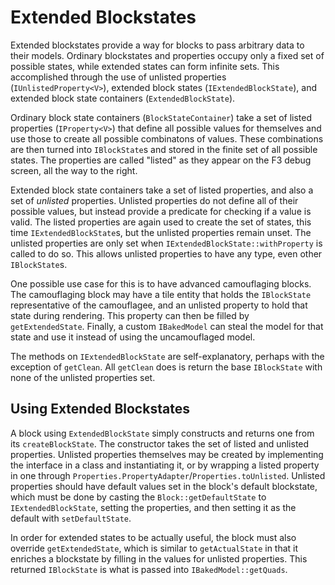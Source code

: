 Extended Blockstates
====================

Extended blockstates provide a way for blocks to pass arbitrary data to their models. Ordinary blockstates and properties occupy only a fixed set of possible states, while extended states can form infinite sets. This accomplished through the use of unlisted properties (`IUnlistedProperty<V>`), extended block states (`IExtendedBlockState`), and extended block state containers (`ExtendedBlockState`).

Ordinary block state containers (`BlockStateContainer`) take a set of listed properties (`IProperty<V>`) that define all possible values for themselves and use those to create all possible combinatons of values. These combinations are then turned into `IBlockState`s and stored in the finite set of all possible states. The properties are called "listed" as they appear on the F3 debug screen, all the way to the right.

Extended block state containers take a set of listed properties, and also a set of *unlisted* properties. Unlisted properties do not define all of their possible values, but instead provide a predicate for checking if a value is valid. The listed properties are again used to create the set of states, this time `IExtendedBlockState`s, but the unlisted properties remain unset. The unlisted properties are only set when `IExtendedBlockState::withProperty` is called to do so. This allows unlisted properties to have any type, even other `IBlockState`s.

One possible use case for this is to have advanced camouflaging blocks. The camouflaging block may have a tile entity that holds the `IBlockState` representative of the camouflagee, and an unlisted property to hold that state during rendering. This property can then be filled by `getExtendedState`. Finally, a custom `IBakedModel` can steal the model for that state and use it instead of using the uncamouflaged model.

The methods on `IExtendedBlockState` are self-explanatory, perhaps with the exception of `getClean`. All `getClean` does is return the base `IBlockState` with none of the unlisted properties set.

Using Extended Blockstates
--------------------------

A block using `ExtendedBlockState` simply constructs and returns one from its `createBlockState`. The constructor takes the set of listed and unlisted properties. Unlisted properties themselves may be created by implementing the interface in a class and instantiating it, or by wrapping a listed property in one through `Properties.PropertyAdapter`/`Properties.toUnlisted`. Unlisted properties should have default values set in the block's default blockstate, which must be done by casting the `Block::getDefaultState` to `IExtendedBlockState`, setting the properties, and then setting it as the default with `setDefaultState`.

In order for extended states to be actually useful, the block must also override `getExtendedState`, which is similar to `getActualState` in that it enriches a blockstate by filling in the values for unlisted properties. This returned `IBlockState` is what is passed into `IBakedModel::getQuads`.
